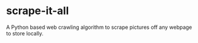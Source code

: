 # scrape-it-all
A Python based web crawling algorithm to scrape pictures off any webpage to store locally.

